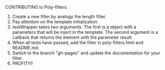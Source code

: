 CONTRIBUTING to Poly-filters.

1. Create a new filter by analogy the length filter.
2. Pay attention on the template initialization.
3. testWrapper takes two arguments. The first is a object with a parameters that will be inject in the template.
The second argument is a callback that returns the element with the parameter result.
4. When all tests have passed, add the filter in poly-filters.html and README.md.
5. Switch to the branch "gh-pages" and update the documentation for your filter.
6. PROFIT!!!!